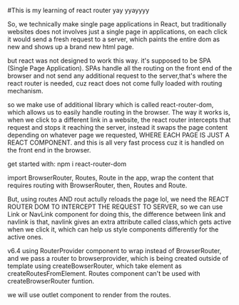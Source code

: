 #This is my learning of react router 
yay yyayyyy

So, we technically make single page applications in React,
but traditionally websites does not involves just a single page in applications, on each click it would send a fresh request to a server, which paints the entire dom as new and shows up a brand new html page.

but react was not designed to work this way. it's supposed to be SPA (Single Page Application).
SPAs handle all the routing on the front end of the browser and not send any additional request to the server,that's where the react router is needed, cuz react does not come fully loaded with routing mechanism.

so we make use of additional library which is called react-router-dom, which allows us to easily handle routing in the browser.
The way it works is, when we click to a different link in a website, the react router intercepts that request and stops it reaching the server, instead it swaps the page content depending on whatever page we requested, WHERE EACH PAGE IS JUST A REACT COMPONENT.
and this is all very fast process cuz it is handled on the front end in the browser.

get started with:
npm i react-router-dom

import BrowserRouter, Routes, Route in the app,
wrap the content that requires routing with BrowserRouter, 
then, Routes and Route.

But, using routes AND rout actully reloads the page lol, we need the REACT ROUTER DOM TO INTERCEPT THE REQUEST TO SERVER, so we can use Link or NavLink component for doing this,
the difference between link and navlink is that, navlink gives an extra attribute called class,which gets active when we click it, which can help us style components differently for the active ones.

v6.4
using RouterProvider component to wrap instead of BrowserRouter, and we pass a router to browserprovider, which is being created outside of template using createBowserRouter, which take element as createRoutesFromElement.
Routes component can't be used with createBrowserRouter funtion.

we will use outlet component to render from the routes.

